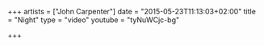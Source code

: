 +++
artists = ["John Carpenter"]
date = "2015-05-23T11:13:03+02:00"
title = "Night"
type = "video"
youtube = "tyNuWCjc-bg"

+++

